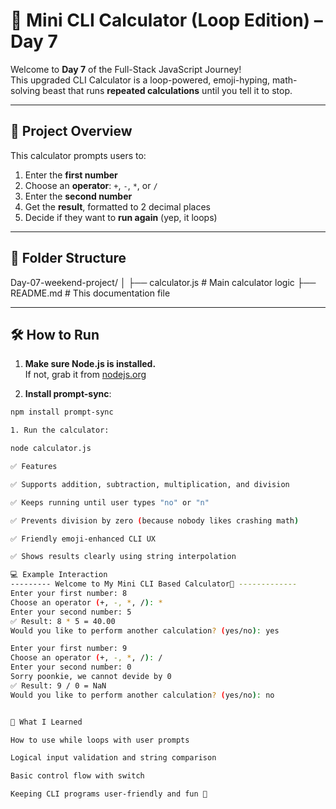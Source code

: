 # 🧮 Mini CLI Calculator (Loop Edition) – Day 7

Welcome to **Day 7** of the Full-Stack JavaScript Journey!  
This upgraded CLI Calculator is a loop-powered, emoji-hyping, math-solving beast that runs **repeated calculations** until you tell it to stop.

---

## 🚀 Project Overview

This calculator prompts users to:

1. Enter the **first number**
2. Choose an **operator**: `+`, `-`, `*`, or `/`
3. Enter the **second number**
4. Get the **result**, formatted to 2 decimal places
5. Decide if they want to **run again** (yep, it loops)

---

## 📁 Folder Structure

Day-07-weekend-project/
│
├── calculator.js # Main calculator logic
├── README.md # This documentation file


---

## 🛠️ How to Run

1. **Make sure Node.js is installed.**  
   If not, grab it from [nodejs.org](https://nodejs.org)

2. **Install prompt-sync**:

```bash
npm install prompt-sync

1. Run the calculator:

node calculator.js

✅ Features

✅ Supports addition, subtraction, multiplication, and division

✅ Keeps running until user types "no" or "n"

✅ Prevents division by zero (because nobody likes crashing math)

✅ Friendly emoji-enhanced CLI UX

✅ Shows results clearly using string interpolation

💻 Example Interaction
--------- Welcome to My Mini CLI Based Calculator🧮 -------------
Enter your first number: 8
Choose an operator (+, -, *, /): *
Enter your second number: 5
✅ Result: 8 * 5 = 40.00
Would you like to perform another calculation? (yes/no): yes

Enter your first number: 9
Choose an operator (+, -, *, /): /
Enter your second number: 0
Sorry poonkie, we cannot devide by 0
✅ Result: 9 / 0 = NaN
Would you like to perform another calculation? (yes/no): no


🧠 What I Learned

How to use while loops with user prompts

Logical input validation and string comparison

Basic control flow with switch

Keeping CLI programs user-friendly and fun 🎈